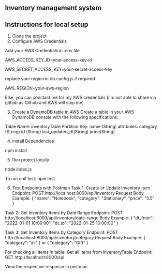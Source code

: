 ## Inventory management system
## Instructions for local setup
1. Clone the project
2. Configure AWS Credentials

Add your AWS Credentials in .env file 

AWS_ACCESS_KEY_ID=your-access-key-id

AWS_SECRET_ACCESS_KEY=your-secret-access-key

replace your region in db.config.js if required

AWS_REGION=your-aws-region

Else, you can conctact me for my AWS credentials (i'm not able to share via github as Github and AWS will stop me)

3. Create a DynamoDB table in AWS
Create a table in your AWS DynamoDB console with the following specifications:

Table Name: inventoryTable
Partition Key: name (String)
attributes: 
category (String)
id (String)
last_updated_dt(String)
price(String)

4. Install Dependencies

npm install

5. Run project locally

node index.js

To run unit test:
npm test

6. Test Endpoints with Postman
Task 1: Create or Update Inventory Item
Endpoint: POST http://localhost:8000/api/inventory
Request Body Example:
{
"name": "Notebook",
"category": "Stationary",
"price": "5.5"
}

Task 2: Get Inventory Items by Date Range
Endpoint: POST http://localhost:8000/api/inventory/date-range
Body Example:
{
"dt_from": "2022-01-01 10:00:00",
"dt_to": "2022-01-25 10:00:00"
}

Task 3: Get Inventory Items by Category
Endpoint: POST http://localhost:8000/api/inventory/category
Request Body Example:
{
"category": "all"
}
or
{
"category": "Gift"
}

For checking all items in table: Get all items from inventoryTable
Endpoint: GET http://localhost:8000/api

View the respective response in postman